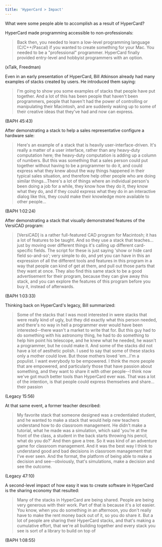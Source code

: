 ```yaml
---
title: 'HyperCard > Impact'
---
```


What were some people able to accomplish as a result of HyperCard?

HyperCard made programming accessible to non-professionals:

> Back then, you needed to learn a low-level programming language (C/C++/Pascal) if you wanted to create something for your Mac. You needed to be a "professional" programmer. HyperCard finally provided entry-level and hobbyist programmers with an option.

(xTalk, Freedman)

Even in an early presentation of HyperCard, Bill Atkinson already had many examples of stacks created by users. He introduced them saying:

> I'm going to show you some examples of stacks that people have put together. And a lot of this has been people that haven't been programmers, people that haven't had the power of controlling or manipulating their Macintosh, and are suddenly waking up to some of their creative ideas that they've had and now can express.

(BAPH 45:43)

After demonstrating a stack to help a sales representative configure a hardware sale:

> Here's an example of a stack that is heavily user-interface-driven. It's really a matter of a user interface, rather than any heavy-duty computation here; the heavy-duty computation is adding up a column of numbers. But this was something that a sales person could put together without having to be a programmer to do it, and could express what they knew about the way things happened in their typical sales situation, and therefore help other people who are doing similar things…There's a lot of things where an individual person's been doing a job for a while, they know how they do it, they know what they do, and if they could express what they do in an interactive dialog like this, they could make their knowledge more available to other people…

(BAPH 1:02:24)

After demonstrating a stack that visually demonstrated features of the VersiCAD program:

> [VersiCAD] is a rather full-featured CAD program for Macintosh; it has a lot of features to be taught. And so they use a stack that teaches…just by moving over different things it's calling up different card-specific fields. The script for these is just saying 'show or hide card field so-and-so'; very simple to do, and yet you can have in this an expression of all the different tools and features in this program in a way that people can kind of get at them, and pull out those parts that they want at once. They also find this same stack to be a good advertisement for their program, because they can give away this stack, and you can explore the features of this program before you buy it, instead of afterwards.

(BAPH 1:03:33)

Thinking back on HyperCard's legacy, Bill summarized:

> Some of the stacks that I was most interested in were stacks that were really kind of ugly, but they did exactly what this person needed, and there's no way in hell a programmer ever would have been interested--there wasn't a market to write that for. But this guy had to do something with his astronomy thing, he had to do something to help him point his telescope, and he knew what he needed, he wasn't a programmer, but he could make it. And some of the stacks did not have a lot of aesthetic polish. I used to say that some of these stacks only a mother could love. But those mothers loved 'em…I'm a populist. I want everybody to be empowered. I think the more people that are empowered, and particularly those that have passion about something, and they want to share it with other people--I think now we've got much better tools than HyperCard ever was. That was a lot of the intention, is that people could express themselves and share…their passion

(Legacy 15:56)

At that same event, a former teacher described:

> My favorite stack that someone designed was a credentialed student, and he wanted to make a stack that would help new teachers understand how to do classroom management. He didn't make a tutorial, what he made was a simulation, which said 'you're at the front of the class, a student in the back starts throwing his pencil, what do you do?' And then gave a tree. So it was kind of an adventure game for classroom management. And it was the best way I think to understand good and bad decisions in classroom management that I've ever seen. And the format, the platform of being able to make a decision and see--obviously, that's simulations, make a decision and see the outcome.

(Legacy 47:10)

A second-level impact of how easy it was to create software in HyperCard is the sharing economy that resulted:

> Many of the stacks in HyperCard are being shared. People are being very generous with their work. Part of that is because it's a lot easier. You know, when you do something in an afternoon, you don't really have to make the rent money back out of it, so you do share it. But a lot of people are sharing their HyperCard stacks, and that's making a cumulative effort, that we're all building together and every stack you see is sort of a library to build on top of

(BAPH 1:08:55)
